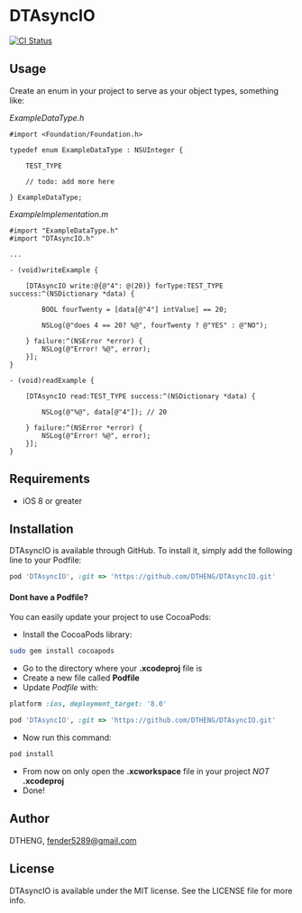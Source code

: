 # DTAsyncIO

[![CI Status](http://img.shields.io/travis/DTHENG/DTAsyncIO.svg?style=flat)](https://travis-ci.org/DTHENG/DTAsyncIO)

## Usage

Create an enum in your project to serve as your object types, something like:

_ExampleDataType.h_

```obj-c
#import <Foundation/Foundation.h>

typedef enum ExampleDataType : NSUInteger {

	TEST_TYPE

	// todo: add more here

} ExampleDataType;
```
	
_ExampleImplementation.m_

```obj-c
#import "ExampleDataType.h"
#import "DTAsyncIO.h"

...

- (void)writeExample {
    
    [DTAsyncIO write:@{@"4": @(20)} forType:TEST_TYPE success:^(NSDictionary *data) {
        
        BOOL fourTwenty = [data[@"4"] intValue] == 20;
        
        NSLog(@"does 4 == 20? %@", fourTwenty ? @"YES" : @"NO");
        
    } failure:^(NSError *error) {
        NSLog(@"Error! %@", error);
    }];
}

- (void)readExample {
    
    [DTAsyncIO read:TEST_TYPE success:^(NSDictionary *data) {
        
        NSLog(@"%@", data[@"4"]); // 20
        
    } failure:^(NSError *error) {
        NSLog(@"Error! %@", error);
    }];
}
```

## Requirements

- iOS 8 or greater

## Installation

DTAsyncIO is available through GitHub. To install it, simply add the following line to your Podfile:

```ruby
pod 'DTAsyncIO', :git => 'https://github.com/DTHENG/DTAsyncIO.git'
```

#### Dont have a Podfile? 

You can easily update your project to use CocoaPods:

- Install the CocoaPods library:
```sh
sudo gem install cocoapods
```
- Go to the directory where your __.xcodeproj__ file is
- Create a new file called __Podfile__
- Update _Podfile_ with:
```ruby
platform :ios, deployment_target: '8.0'

pod 'DTAsyncIO', :git => 'https://github.com/DTHENG/DTAsyncIO.git'
```
- Now run this command:
```sh
pod install
```
- From now on only open the __.xcworkspace__ file in your project _NOT_ __.xcodeproj__
- Done!

## Author

DTHENG, fender5289@gmail.com

## License

DTAsyncIO is available under the MIT license. See the LICENSE file for more info.

